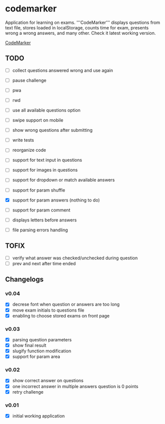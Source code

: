 # codemarker

Application for learning on exams. '''CodeMarker''' displays questions from text file, stores loaded in localStorage, counts time for exam, presents wrong a wrong answers, and many other. Check it latest working version.

[CodeMarker](https://lukasz-jakub-adamczuk.github.io/codemarker/)

## TODO

- [ ] collect questions answered wrong and use again
- [ ] pause challenge
- [ ] pwa
- [ ] rwd
- [ ] use all available questions option
- [ ] swipe support on mobile
- [ ] show wrong questions after submitting
- [ ] write tests
- [ ] reorganize code
- [ ] support for text input in questions
- [ ] support for images in questions
- [ ] support for dropdown or match available answers
- [ ] support for param shuffle
- [x] support for param answers (nothing to do)
- [ ] support for param comment
- [ ] displays letters before answers
- [ ] file parsing errors handling


## TOFIX
- [ ] verify what answer was checked/unchecked during question
- [ ] prev and next after time ended

## Changelogs

### v0.04
- [x] decrese font when question or answers are too long
- [x] move exam initials to questions file
- [x] enabling to choose stored exams on front page

### v0.03
- [x] parsing question parameters
- [x] show final result
- [x] slugify function modification
- [x] support for param area

### v0.02
- [x] show correct answer on questions
- [x] one incorrect answer in multiple answers question is 0 points
- [x] retry challenge

### v0.01
- [x] initial working application
